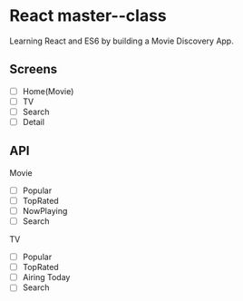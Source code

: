 # React master--class

Learning React and ES6 by building a Movie Discovery App.

## Screens

- [ ] Home(Movie)
- [ ] TV
- [ ] Search
- [ ] Detail

## API

Movie

- [ ] Popular
- [ ] TopRated
- [ ] NowPlaying
- [ ] Search

TV

- [ ] Popular
- [ ] TopRated
- [ ] Airing Today
- [ ] Search
